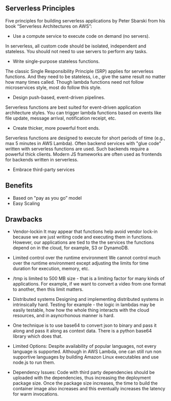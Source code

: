 
## Serverless Principles

Five principles for building serverless applications by Peter Sbarski from his book “Serverless Architectures on AWS”: 

* Use a compute service to execute code on demand (no servers).

In serverless, all custom code should be isolated, independent and stateless. You should not need to use servers to perform any tasks. 

* Write single-purpose stateless functions.

The classic Single Responsibility Principle (SRP) applies for serverless functions. And they need to be stateless, i.e., give the same result no matter how many times called. Though lambda functions need not follow microservices style, most do follow this style. 

* Design push-based, event-driven pipelines.

Serverless functions are best suited for event-driven application architecture styles. You can trigger lambda functions based on events like file update, message arrival, notification receipt, etc. 

* Create thicker, more powerful front ends.

Serverless functions are designed to execute for short periods of time (e.g., max 5 minutes in AWS Lambda). Often backend services with "glue code" written with serverless functions are used. Such backends require a powerful thick clients. Modern JS frameworks are often used as frontends for backends written in serverless. 

* Embrace third-party services

## Benefits

* Based on "pay as you go” model
* Easy Scaling


## Drawbacks

* Vendor-lockin 
It may appear that functions help avoid vendor lock-in because we are just writing code and executing them in functions. However, our applications are tied to the the services the functions depend on in the cloud, for example, S3 or DynamoDB. 

* Limited control over the runtime environment 
  We cannot control much over the runtime environment except adjusting the limits for time duration for execution, memory, etc. 

* /tmp is limited to 500 MB size - that is a limiting factor for many kinds of applications. For example, if we want to convert a video from one format to another, then this limit matters. 

* Distributed systems
  Designing and implementing distributed systems in intrinsically hard. Testing for example - the logic in lambdas may be easily testable, how how the whole thing interacts with the cloud resources, and in asyncrhonous manner is hard.

* One technique is to use base64 to convert json to binary and pass it along and pass it along as context data. There is a python base64 library which does that.

* Limited Options:
Despite availability of popular languages, not every language is supported. Although in AWS Lambda, one can still run non supportive languages by building Amazon Linux executables and use node.js to run them.

* Dependency Issues:
Code with third party dependencies should be uploaded with the dependencies, thus increasing the deployment package size. Once the package size increases, the time to build the container image also increases and this eventually increases the latency for warm invocations.
